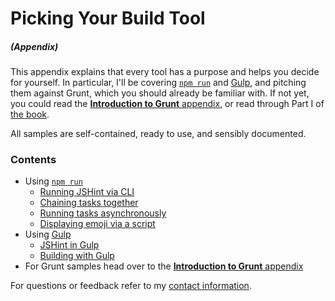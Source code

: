 # Picking Your Build Tool

##### _(Appendix)_

This appendix explains that every tool has a purpose and helps you decide for yourself. In particular, I'll be covering [`npm run`][1] and [Gulp][2], and pitching them against Grunt, which you should already be familiar with. If not yet, you could read the [**Introduction to Grunt** appendix][3], or read through Part I of [the book][4].

All samples are self-contained, ready to use, and sensibly documented.

### Contents

- Using [`npm run`][1]
  - [Running JSHint via CLI](https://github.com/buildfirst/buildfirst/tree/master/appendix/picking-your-build-tool/01_npm-run-jshint)
  - [Chaining tasks together](https://github.com/buildfirst/buildfirst/tree/master/appendix/picking-your-build-tool/02_npm-run-tests)
  - [Running tasks asynchronously](https://github.com/buildfirst/buildfirst/tree/master/appendix/picking-your-build-tool/03_npm-run-build)
  - [Displaying emoji via a script](https://github.com/buildfirst/buildfirst/tree/master/appendix/picking-your-build-tool/04_npm-run-emoji)
- Using [Gulp][5]
  - [JSHint in Gulp](https://github.com/buildfirst/buildfirst/tree/master/appendix/picking-your-build-tool/05_gulp-test)
  - [Building with Gulp](https://github.com/buildfirst/buildfirst/tree/master/appendix/picking-your-build-tool/06_gulp-build)
- For Grunt samples head over to the [**Introduction to Grunt** appendix][3]

For questions or feedback refer to my [contact information](https://github.com/buildfirst/buildfirst#feedback).

[1]: http://substack.net/task_automation_with_npm_run "Task automation with `npm run`"
[2]: http://gulpjs.com/
[3]: https://github.com/buildfirst/buildfirst/tree/master/appendix/introduction-to-grunt
[4]: http://bevacqua.io/bf
[5]: http://gulpjs.com/
